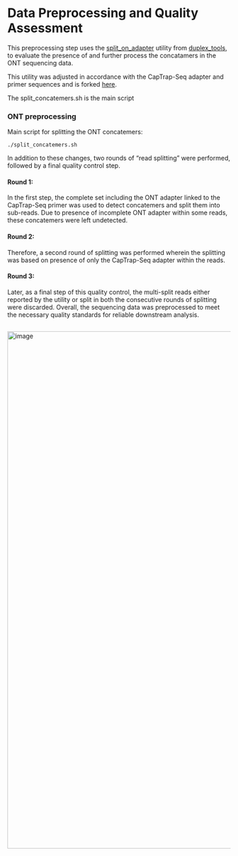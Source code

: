 # Data Preprocessing and Quality Assessment

This preprocessing step uses the [split_on_adapter]([url](https://github.com/nanoporetech/duplex-tools/blob/master/fillet.md)) utility from [duplex_tools](https://github.com/nanoporetech/duplex-tools), to evaluate the presence of and further process the concatamers in the ONT sequencing data.

This utility was adjusted in accordance with the CapTrap-Seq adapter and primer sequences and is forked [here](https://github.com/Gazal90/duplex-tools). 

The split_concatemers.sh is the main script 

### ONT preprocessing
Main script for splitting the ONT concatemers:
```
./split_concatemers.sh
```


In addition to these changes, two rounds of “read splitting” were performed, followed by a final quality control step.

#### Round 1: 
In the first step, the complete set including the ONT adapter linked to the CapTrap-Seq primer was used to detect concatemers and split them into sub-reads. Due to presence of incomplete ONT adapter within some reads, these concatemers were left undetected. 
#### Round 2: 
Therefore, a second round of splitting was performed wherein the splitting was based on presence of only the CapTrap-Seq adapter within the reads. 
#### Round 3: 
Later, as a final step of this quality control, the multi-split reads either reported by the utility or split in both the consecutive rounds of splitting were discarded. 
Overall, the sequencing data was preprocessed to meet the necessary quality standards for reliable downstream analysis.

## 
<img width="1165" alt="image" src="https://github.com/user-attachments/assets/f6842bff-d4d1-43a2-a90c-52b9ac4485f6">


